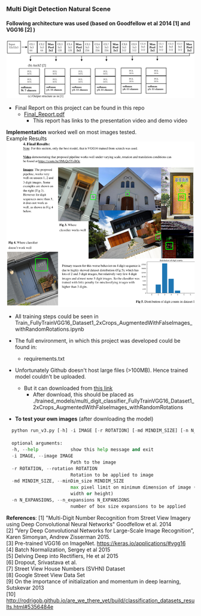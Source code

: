 ### Multi Digit Detection Natural Scene

#### Following architecture was used (based on Goodfellow et al 2014 [1] and VGG16 [2] )
![Architecture](images/architecture.png "Architecture")  

- Final Report on this project can be found in this repo  
  - [Final_Report.pdf](https://github.com/yogeshluthra/MultiDigit_detection_in_natural_scene/blob/master/Final_Report.pdf)  
    - This report has links to the presentation video and demo video

**Implementation** worked well on most images tested.  
Example Results  
![Test Output](images/Final_Results.png "A Test Output")


- All training steps could be seen in Train_FullyTrainVGG16_Dataset1_2xCrops_AugmentedWithFalseImages_withRandomRotations.ipynb

- The full environment, in which this project was developed could be found in:
  - requirements.txt

- Unfortunately Github doesn't host large files (>100MB). Hence trained model couldn't be uploaded. 
  - But it can downloaded from [this link](https://1drv.ms/u/s!Ai_USJWaRTc6iIBOkYyNdMkYSvMqLA)
    - After download, this should be placed as ./trained_models/multi_digit_classifier_FullyTrainVGG16_Dataset1_2xCrops_AugmentedWithFalseImages_withRandomRotations

- **To test your own images** (after downloading the model)  
```python
  python run_v3.py [-h] -i IMAGE [-r ROTATION] [-md MINDIM_SIZE] [-n N_EXPANSIONS]

  optional arguments:  
  -h, --help            show this help message and exit  
  -i IMAGE, --image IMAGE  
                        Path to the image  
  -r ROTATION, --rotation ROTATION  
                        Rotation to be applied to image  
  -md MINDIM_SIZE, --minDim_size MINDIM_SIZE  
                        max pixel limit on minimum dimension of image (whether  
                        width or height)  
  -n N_EXPANSIONS, --n_expansions N_EXPANSIONS  
                        number of box size expansions to be applied  
```

**References**:
[1] "Multi-Digit Number Recognition from Street View Imagery using Deep Convolutional Neural Networks" Goodfellow et al. 2014  
[2] “Very Deep Convolutional Networks for Large-Scale Image Recognition”, Karen Simonyan, Andrew Zisserman 2015.  
[3] Pre-trained VGG16 on ImageNet. https://keras.io/applications/#vgg16  
[4] Batch Normalization, Sergey et al 2015  
[5] Delving Deep into Rectifiers, He et al 2015  
[6] Dropout, Srivastava et al.  
[7] Street View House Numbers (SVHN) Dataset  
[8] Google Street View Data Set  
[9] On the importance of initialization and momentum in deep learning, Sutskevar 2013  
[10] http://rodrigob.github.io/are_we_there_yet/build/classification_datasets_results.html#5356484e  
